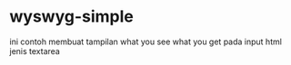 # wyswyg-simple
ini contoh membuat tampilan what you see what you get pada input html jenis textarea
